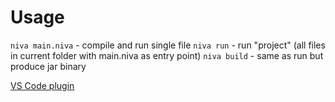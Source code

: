 # Usage

`niva main.niva` - compile and run single file
`niva run` - run "project" (all files in current folder with main.niva as entry point)
`niva build` - same as run but produce jar binary

[VS Code plugin](https://github.com/gavr123456789/niva-vscode-bundle) 
